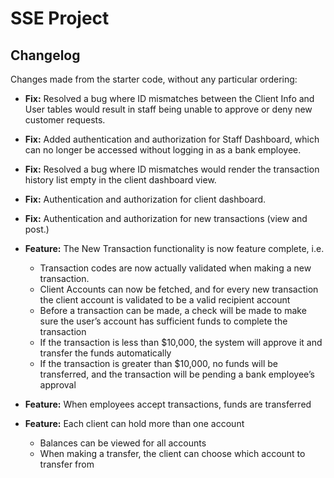 SSE Project
===========

Changelog
---------

Changes made from the starter code, without any particular ordering:

* **Fix:** Resolved a bug where ID mismatches between the Client Info and User tables would result in staff being unable to approve or deny new customer requests.
* **Fix:** Added authentication and authorization for Staff Dashboard, which can no longer be accessed without logging in as a bank employee.
* **Fix:** Resolved a bug where ID mismatches would render the transaction history list empty in the client dashboard view.
* **Fix:** Authentication and authorization for client dashboard.
* **Fix:** Authentication and authorization for new transactions (view and post.)

* **Feature:** The New Transaction functionality is now feature complete, i.e.
    + Transaction codes are now actually validated when making a new transaction.
    + Client Accounts can now be fetched, and for every new transaction the client account is validated to be a valid recipient account
    + Before a transaction can be made, a check will be made to make sure the user’s account has sufficient funds to complete the transaction
    + If the transaction is less than $10,000, the system will approve it and transfer the funds automatically
    + If the transaction is greater than $10,000, no funds will be transferred, and the transaction will be pending a bank employee’s approval

* **Feature:** When employees accept transactions, funds are transferred

* **Feature:** Each client can hold more than one account
    + Balances can be viewed for all accounts
    + When making a transfer, the client can choose which account to transfer from

